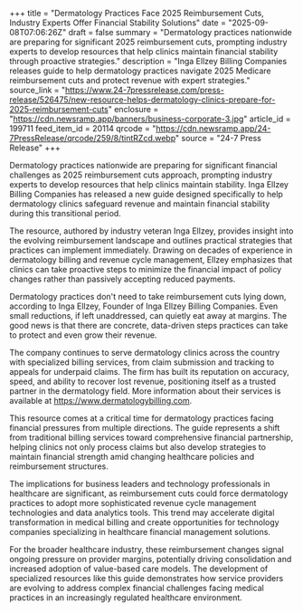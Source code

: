 +++
title = "Dermatology Practices Face 2025 Reimbursement Cuts, Industry Experts Offer Financial Stability Solutions"
date = "2025-09-08T07:06:26Z"
draft = false
summary = "Dermatology practices nationwide are preparing for significant 2025 reimbursement cuts, prompting industry experts to develop resources that help clinics maintain financial stability through proactive strategies."
description = "Inga Ellzey Billing Companies releases guide to help dermatology practices navigate 2025 Medicare reimbursement cuts and protect revenue with expert strategies."
source_link = "https://www.24-7pressrelease.com/press-release/526475/new-resource-helps-dermatology-clinics-prepare-for-2025-reimbursement-cuts"
enclosure = "https://cdn.newsramp.app/banners/business-corporate-3.jpg"
article_id = 199711
feed_item_id = 20114
qrcode = "https://cdn.newsramp.app/24-7PressRelease/qrcode/259/8/tintRZcd.webp"
source = "24-7 Press Release"
+++

<p>Dermatology practices nationwide are preparing for significant financial challenges as 2025 reimbursement cuts approach, prompting industry experts to develop resources that help clinics maintain stability. Inga Ellzey Billing Companies has released a new guide designed specifically to help dermatology clinics safeguard revenue and maintain financial stability during this transitional period.</p><p>The resource, authored by industry veteran Inga Ellzey, provides insight into the evolving reimbursement landscape and outlines practical strategies that practices can implement immediately. Drawing on decades of experience in dermatology billing and revenue cycle management, Ellzey emphasizes that clinics can take proactive steps to minimize the financial impact of policy changes rather than passively accepting reduced payments.</p><p>Dermatology practices don't need to take reimbursement cuts lying down, according to Inga Ellzey, Founder of Inga Ellzey Billing Companies. Even small reductions, if left unaddressed, can quietly eat away at margins. The good news is that there are concrete, data-driven steps practices can take to protect and even grow their revenue.</p><p>The company continues to serve dermatology clinics across the country with specialized billing services, from claim submission and tracking to appeals for underpaid claims. The firm has built its reputation on accuracy, speed, and ability to recover lost revenue, positioning itself as a trusted partner in the dermatology field. More information about their services is available at <a href="https://www.dermatologybilling.com" rel="nofollow" target="_blank">https://www.dermatologybilling.com</a>.</p><p>This resource comes at a critical time for dermatology practices facing financial pressures from multiple directions. The guide represents a shift from traditional billing services toward comprehensive financial partnership, helping clinics not only process claims but also develop strategies to maintain financial strength amid changing healthcare policies and reimbursement structures.</p><p>The implications for business leaders and technology professionals in healthcare are significant, as reimbursement cuts could force dermatology practices to adopt more sophisticated revenue cycle management technologies and data analytics tools. This trend may accelerate digital transformation in medical billing and create opportunities for technology companies specializing in healthcare financial management solutions.</p><p>For the broader healthcare industry, these reimbursement changes signal ongoing pressure on provider margins, potentially driving consolidation and increased adoption of value-based care models. The development of specialized resources like this guide demonstrates how service providers are evolving to address complex financial challenges facing medical practices in an increasingly regulated healthcare environment.</p>